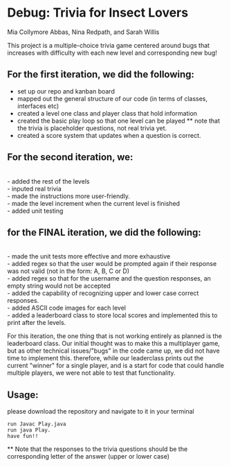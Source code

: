 # Debug: Trivia for Insect Lovers

Mia Collymore Abbas, Nina Redpath, and Sarah Willis

This project is a multiple-choice trivia game centered around bugs that increases with difficulty with each new level and corresponding new bug!

<h2>For the first iteration, we did the following: </h2>

- set up our repo and kanban board <br />
- mapped out the general structure of our code (in terms of classes, interfaces etc) <br />
- created a level one class and player class that hold information  <br />
- created the basic play loop so that one level can be played ** note that the trivia is placeholder questions, not real trivia yet. <br />
- created a score system that updates when a question is correct. <br />

<h2> For the second iteration, we: </h2><br />
- added the rest of the levels <br />
- inputed real trivia <br />
- made the instructions more user-friendly. <br />
- made the level increment when the current level is finished <br />
- added unit testing <br />
  
  
<h2>for the FINAL iteration, we did the following: </h2> <br />
- made the unit tests more effective and more exhaustive <br />
- added regex so that the user would be prompted again if their response was not valid (not in the form: A, B, C or D) <br />
- added regex so that for the username and the question responses, an empty string would not be accepted <br />
- added the capability of recognizing upper and lower case correct responses.  <br />
- added ASCII code images for each level <br />
- added a leaderboard class to store local scores and implemented this to print after the levels. <br />

For this iteration, the one thing that is not working entirely as planned is the leaderboard class. 
Our initial thought was to make this a multiplayer game, but as other technical issues/"bugs" in the code came up, we did not have time to implement this. 
therefore, while our leaderclass prints out the current "winner" for a single player, and is a start for code that could handle multiple players, we were not able to test that functionality. 
	
<h2>Usage: </h2>
	please download the repository and navigate to it in your terminal 
	
	run Javac Play.java
	run java Play. 
	have fun!! 
	
** Note that the responses to the trivia questions should be the corresponding letter of the answer (upper or lower case)

